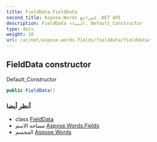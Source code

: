 ```yaml
---
title: FieldData.FieldData
second_title: Aspose.Words لمراجع .NET API
description: FieldData البناء. Default_Constructor
type: docs
weight: 10
url: /ar/net/aspose.words.fields/fielddata/fielddata/
---
```

## FieldData constructor

Default_Constructor

```csharp
public FieldData()
```

### أنظر أيضا

* class [FieldData](../)
* مساحة الاسم [Aspose.Words.Fields](../../fielddata/)
* المجسم [Aspose.Words](../../../)



